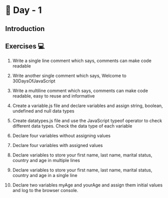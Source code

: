 # 🔖 Day - 1 

## Introduction 

## Exercises  💻

   1. Write a single line comment which says, comments can make code readable

   2. Write another single comment which says, Welcome to 30DaysOfJavaScript

   3. Write a multiline comment which says, comments can make code readable, easy to reuse and informative

   4. Create a variable.js file and declare variables and assign string, boolean, undefined and null data types

   5. Create datatypes.js file and use the JavaScript typeof operator to check different data types. Check the data type of each variable

   6. Declare four variables without assigning values

   7. Declare four variables with assigned values

   8. Declare variables to store your first name, last name, marital status, country and age in multiple lines

   9. Declare variables to store your first name, last name, marital status, country and age in a single line

   10. Declare two variables myAge and yourAge and assign them initial values and log to the browser console.
